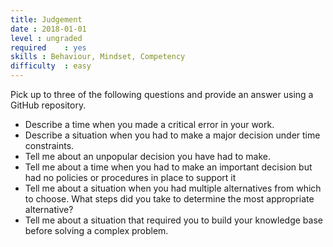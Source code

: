 ```yaml
---
title: Judgement
date : 2018-01-01
level : ungraded
required    : yes
skills : Behaviour, Mindset, Competency
difficulty  : easy
---
```

Pick up to three of the following questions and provide an answer using a GitHub repository.

- Describe a time when you made a critical error in your work.
- Describe a situation when you had to make a major decision under time constraints.
- Tell me about an unpopular decision you have had to make.
- Tell me about a time when you had to make an important decision but had no policies or procedures in place to support it
- Tell me about a situation when you had multiple alternatives from which to choose. What steps did you take to determine the most appropriate alternative?
- Tell me about a situation that required you to build your knowledge base before solving a complex problem.
